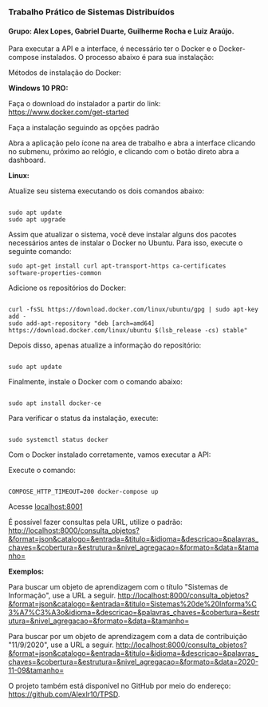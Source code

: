 <h3>Trabalho Prático de Sistemas Distribuídos</h3>

<h4>Grupo: Alex Lopes, Gabriel Duarte, Guilherme Rocha e Luiz Araújo.</h4>

Para executar a API e a interface, é necessário ter o Docker e o Docker-compose instalados. O processo abaixo é para sua instalação:

Métodos de instalação do Docker: 

<b>Windows 10 PRO:</b>

Faça o download do instalador a partir do link: <a href="https://www.docker.com/get-started">https://www.docker.com/get-started</a>

Faça a instalação seguindo as opções padrão

Abra a aplicação pelo ícone na area de trabalho e abra a interface clicando no submenu, próximo ao relógio, e clicando com o botão direto abra a dashboard.

<b>Linux:</b>

Atualize seu sistema executando os dois comandos abaixo:

```console

sudo apt update
sudo apt upgrade

```

Assim que atualizar o sistema, você deve instalar alguns dos pacotes necessários antes de instalar o Docker no Ubuntu. Para isso, execute o seguinte comando:

```console
sudo apt-get install curl apt-transport-https ca-certificates software-properties-common

```

Adicione os repositórios do Docker:

```console

curl -fsSL https://download.docker.com/linux/ubuntu/gpg | sudo apt-key add -
sudo add-apt-repository "deb [arch=amd64] https://download.docker.com/linux/ubuntu $(lsb_release -cs) stable"

```

Depois disso, apenas atualize a informação do repositório:

```console

sudo apt update

```

Finalmente, instale o Docker com o comando abaixo:

```console

sudo apt install docker-ce

```

Para verificar o status da instalação, execute:

```console

sudo systemctl status docker

```

Com o Docker instalado corretamente, vamos executar a API:

Execute o comando: 

```console

COMPOSE_HTTP_TIMEOUT=200 docker-compose up

```

Acesse <a href="localhost:8001">localhost:8001</a>

É possível fazer consultas pela URL, utilize o padrão: <a href="http://localhost:8000/consulta_objetos?&format=json&catalogo=&entrada=&titulo=&idioma=&descricao=&palavras_chaves=&cobertura=&estrutura=&nivel_agregacao=&formato=&data=&tamanho=">http://localhost:8000/consulta_objetos?&format=json&catalogo=&entrada=&titulo=&idioma=&descricao=&palavras_chaves=&cobertura=&estrutura=&nivel_agregacao=&formato=&data=&tamanho=</a>

<b>Exemplos:</b>
 
Para buscar um objeto de aprendizagem com o título "Sistemas de Informação", use a URL a seguir. <a href="http://localhost:8000/consulta_objetos?&format=json&catalogo=&entrada=&titulo=Sistemas%20de%20Informa%C3%A7%C3%A3o&idioma=&descricao=&palavras_chaves=&cobertura=&estrutura=&nivel_agregacao=&formato=&data=&tamanho=">http://localhost:8000/consulta_objetos?&format=json&catalogo=&entrada=&titulo=Sistemas%20de%20Informa%C3%A7%C3%A3o&idioma=&descricao=&palavras_chaves=&cobertura=&estrutura=&nivel_agregacao=&formato=&data=&tamanho=</a>

Para buscar por um objeto de aprendizagem com a data de contribuição "11/9/2020", use a URL a seguir. <a href="http://localhost:8000/consulta_objetos?&format=json&catalogo=&entrada=&titulo=&idioma=&descricao=&palavras_chaves=&cobertura=&estrutura=&nivel_agregacao=&formato=&data=2020-11-09&tamanho=">http://localhost:8000/consulta_objetos?&format=json&catalogo=&entrada=&titulo=&idioma=&descricao=&palavras_chaves=&cobertura=&estrutura=&nivel_agregacao=&formato=&data=2020-11-09&tamanho=</a>

O projeto também está disponível no GitHub por meio do endereço: <a href="https://github.com/Alexlr10/TPSD">https://github.com/Alexlr10/TPSD</a>.
